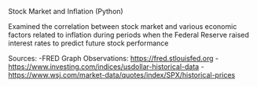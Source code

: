 Stock Market and Inflation (Python)

Examined the correlation between stock market and various economic factors related to inflation during periods when the Federal Reserve raised interest rates to predict future stock performance


Sources:
-FRED Graph Observations: https://fred.stlouisfed.org
-https://www.investing.com/indices/usdollar-historical-data
-https://www.wsj.com/market-data/quotes/index/SPX/historical-prices
